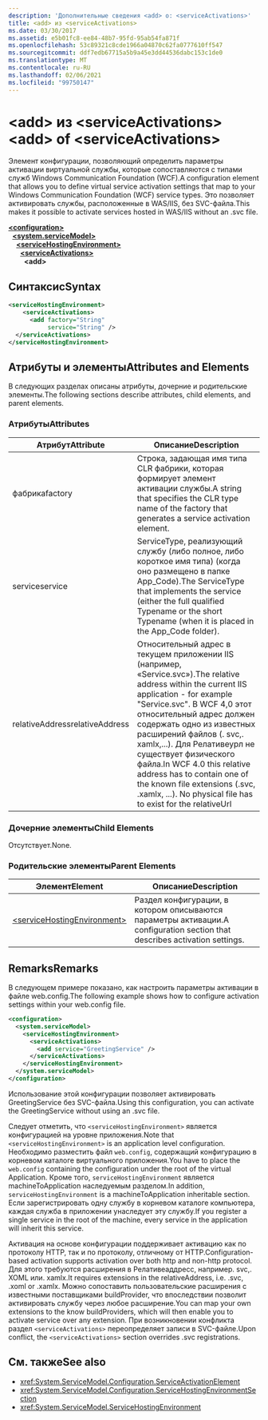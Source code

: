 ```yaml
---
description: 'Дополнительные сведения <add> о: <serviceActivations>'
title: <add> из <serviceActivations>
ms.date: 03/30/2017
ms.assetid: e5b01fc8-ee84-48b7-95fd-95ab54fa871f
ms.openlocfilehash: 53c89321c8cde1966a04870c62fa0777610ff547
ms.sourcegitcommit: ddf7edb67715a5b9a45e3dd44536dabc153c1de0
ms.translationtype: MT
ms.contentlocale: ru-RU
ms.lasthandoff: 02/06/2021
ms.locfileid: "99750147"
---
```

# <a name="add-of-serviceactivations"></a><span data-ttu-id="65ad7-103">\<add> из \<serviceActivations></span><span class="sxs-lookup"><span data-stu-id="65ad7-103">\<add> of \<serviceActivations></span></span>

<span data-ttu-id="65ad7-104">Элемент конфигурации, позволяющий определить параметры активации виртуальной службы, которые сопоставляются с типами служб Windows Communication Foundation (WCF).</span><span class="sxs-lookup"><span data-stu-id="65ad7-104">A configuration element that allows you to define virtual service activation settings that map to your Windows Communication Foundation (WCF) service types.</span></span> <span data-ttu-id="65ad7-105">Это позволяет активировать службы, расположенные в WAS/IIS, без SVC-файла.</span><span class="sxs-lookup"><span data-stu-id="65ad7-105">This makes it possible to activate services hosted in WAS/IIS without an .svc file.</span></span>

[**\<configuration>**](../configuration-element.md)\
&nbsp;&nbsp;[**\<system.serviceModel>**](system-servicemodel.md)\
&nbsp;&nbsp;&nbsp;&nbsp;[**\<serviceHostingEnvironment>**](servicehostingenvironment.md)\
&nbsp;&nbsp;&nbsp;&nbsp;&nbsp;&nbsp;[**\<serviceActivations>**](serviceactivations.md)\
&nbsp;&nbsp;&nbsp;&nbsp;&nbsp;&nbsp;&nbsp;&nbsp;**\<add>**  

## <a name="syntax"></a><span data-ttu-id="65ad7-106">Синтаксис</span><span class="sxs-lookup"><span data-stu-id="65ad7-106">Syntax</span></span>

```xml
<serviceHostingEnvironment>
    <serviceActivations>
      <add factory="String"
           service="String" />
  </serviceActivations>
</serviceHostingEnvironment>
```

## <a name="attributes-and-elements"></a><span data-ttu-id="65ad7-107">Атрибуты и элементы</span><span class="sxs-lookup"><span data-stu-id="65ad7-107">Attributes and Elements</span></span>

<span data-ttu-id="65ad7-108">В следующих разделах описаны атрибуты, дочерние и родительские элементы.</span><span class="sxs-lookup"><span data-stu-id="65ad7-108">The following sections describe attributes, child elements, and parent elements.</span></span>

### <a name="attributes"></a><span data-ttu-id="65ad7-109">Атрибуты</span><span class="sxs-lookup"><span data-stu-id="65ad7-109">Attributes</span></span>

|<span data-ttu-id="65ad7-110">Атрибут</span><span class="sxs-lookup"><span data-stu-id="65ad7-110">Attribute</span></span>|<span data-ttu-id="65ad7-111">Описание</span><span class="sxs-lookup"><span data-stu-id="65ad7-111">Description</span></span>|
|---------------|-----------------|
|<span data-ttu-id="65ad7-112">фабрика</span><span class="sxs-lookup"><span data-stu-id="65ad7-112">factory</span></span>|<span data-ttu-id="65ad7-113">Строка, задающая имя типа CLR фабрики, которая формирует элемент активации службы.</span><span class="sxs-lookup"><span data-stu-id="65ad7-113">A string that specifies the CLR type name of the factory that generates a service activation element.</span></span>|
|<span data-ttu-id="65ad7-114">service</span><span class="sxs-lookup"><span data-stu-id="65ad7-114">service</span></span>|<span data-ttu-id="65ad7-115">ServiceType, реализующий службу (либо полное, либо короткое имя типа) (когда оно размещено в папке App_Code).</span><span class="sxs-lookup"><span data-stu-id="65ad7-115">The ServiceType that implements the service (either the full qualified Typename or the short Typename (when it is placed in the App_Code folder).</span></span>|
|<span data-ttu-id="65ad7-116">relativeAddress</span><span class="sxs-lookup"><span data-stu-id="65ad7-116">relativeAddress</span></span>|<span data-ttu-id="65ad7-117">Относительный адрес в текущем приложении IIS (например, «Service.svc»).</span><span class="sxs-lookup"><span data-stu-id="65ad7-117">The relative address within the current IIS application - for example "Service.svc".</span></span> <span data-ttu-id="65ad7-118">В WCF 4,0 этот относительный адрес должен содержать одно из известных расширений файлов (. svc,. xamlx,...). Для Релативеурл не существует физического файла.</span><span class="sxs-lookup"><span data-stu-id="65ad7-118">In WCF 4.0 this relative address has to contain one of the known file extensions (.svc, .xamlx, ...). No physical file has to exist for the relativeUrl</span></span>|

### <a name="child-elements"></a><span data-ttu-id="65ad7-119">Дочерние элементы</span><span class="sxs-lookup"><span data-stu-id="65ad7-119">Child Elements</span></span>

<span data-ttu-id="65ad7-120">Отсутствует.</span><span class="sxs-lookup"><span data-stu-id="65ad7-120">None.</span></span>

### <a name="parent-elements"></a><span data-ttu-id="65ad7-121">Родительские элементы</span><span class="sxs-lookup"><span data-stu-id="65ad7-121">Parent Elements</span></span>

|<span data-ttu-id="65ad7-122">Элемент</span><span class="sxs-lookup"><span data-stu-id="65ad7-122">Element</span></span>|<span data-ttu-id="65ad7-123">Описание</span><span class="sxs-lookup"><span data-stu-id="65ad7-123">Description</span></span>|
|-------------|-----------------|
|[\<serviceHostingEnvironment>](servicehostingenvironment.md)|<span data-ttu-id="65ad7-124">Раздел конфигурации, в котором описываются параметры активации.</span><span class="sxs-lookup"><span data-stu-id="65ad7-124">A configuration section that describes activation settings.</span></span>|

## <a name="remarks"></a><span data-ttu-id="65ad7-125">Remarks</span><span class="sxs-lookup"><span data-stu-id="65ad7-125">Remarks</span></span>

<span data-ttu-id="65ad7-126">В следующем примере показано, как настроить параметры активации в файле web.config.</span><span class="sxs-lookup"><span data-stu-id="65ad7-126">The following example shows how to configure activation settings within your web.config file.</span></span>

```xml
<configuration>
  <system.serviceModel>
    <serviceHostingEnvironment>
      <serviceActivations>
        <add service="GreetingService" />
      </serviceActivations>
    </serviceHostingEnvironment>
  </system.serviceModel>
</configuration>
```

<span data-ttu-id="65ad7-127">Использование этой конфигурации позволяет активировать GreetingService без SVC-файла.</span><span class="sxs-lookup"><span data-stu-id="65ad7-127">Using this configuration, you can activate the GreetingService without using an .svc file.</span></span>

<span data-ttu-id="65ad7-128">Следует отметить, что `<serviceHostingEnvironment>` является конфигурацией на уровне приложения.</span><span class="sxs-lookup"><span data-stu-id="65ad7-128">Note that `<serviceHostingEnvironment>` is an application level configuration.</span></span> <span data-ttu-id="65ad7-129">Необходимо разместить файл `web.config`, содержащий конфигурацию в корневом каталоге виртуального приложения.</span><span class="sxs-lookup"><span data-stu-id="65ad7-129">You have to place the `web.config` containing the configuration under the root of the virtual Application.</span></span> <span data-ttu-id="65ad7-130">Кроме того, `serviceHostingEnvironment` является machineToApplication наследуемым разделом.</span><span class="sxs-lookup"><span data-stu-id="65ad7-130">In addition, `serviceHostingEnvironment` is a machineToApplication inheritable section.</span></span> <span data-ttu-id="65ad7-131">Если зарегистрировать одну службу в корневом каталоге компьютера, каждая служба в приложении унаследует эту службу.</span><span class="sxs-lookup"><span data-stu-id="65ad7-131">If you register a single service in the root of the machine, every service in the application will inherit this service.</span></span>

<span data-ttu-id="65ad7-132">Активация на основе конфигурации поддерживает активацию как по протоколу HTTP, так и по протоколу, отличному от HTTP.</span><span class="sxs-lookup"><span data-stu-id="65ad7-132">Configuration-based activation supports activation over both http and non-http protocol.</span></span> <span data-ttu-id="65ad7-133">Для этого требуются расширения в Релативеаддресс, например. svc,. XOML или. xamlx.</span><span class="sxs-lookup"><span data-stu-id="65ad7-133">It requires extensions in the relativeAddress, i.e. .svc, .xoml or .xamlx.</span></span> <span data-ttu-id="65ad7-134">Можно сопоставить пользовательские расширения с известными поставщиками buildProvider, что впоследствии позволит активировать службу через любое расширение.</span><span class="sxs-lookup"><span data-stu-id="65ad7-134">You can map your own extensions to the know buildProviders, which will then enable you to activate service over any extension.</span></span> <span data-ttu-id="65ad7-135">При возникновении конфликта раздел `<serviceActivations>` переопределяет записи в SVC-файле.</span><span class="sxs-lookup"><span data-stu-id="65ad7-135">Upon conflict, the `<serviceActivations>` section overrides .svc registrations.</span></span>

## <a name="see-also"></a><span data-ttu-id="65ad7-136">См. также</span><span class="sxs-lookup"><span data-stu-id="65ad7-136">See also</span></span>

- <xref:System.ServiceModel.Configuration.ServiceActivationElement>
- <xref:System.ServiceModel.Configuration.ServiceHostingEnvironmentSection>
- <xref:System.ServiceModel.ServiceHostingEnvironment>
